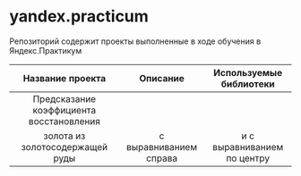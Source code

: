 # yandex.practicum
Репозиторий содержит проекты выполненные в ходе обучения в Яндекс.Практикум

| Название проекта                         | Описание                | Используемые библиотеки     |
| :---------------------------------------:| :---------------------: |:---------------------------:|
| Предсказание коэффициента восстановления |                         |                             |
| золота из золотосодержащей руды          | с выравниванием справа  | и с выравниванием по центру |

